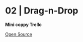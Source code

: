 # 02 | Drag-n-Drop

**Mini coppy Trello**

[Open Source](https://xzalexzx.github.io/02-Drag-n-Drop/)
